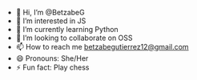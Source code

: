 - 👋 Hi, I’m @BetzabeG
- 👀 I’m interested in JS
- 🌱 I’m currently learning Python
- 💞️ I’m looking to collaborate on OSS
- 📫 How to reach me betzabegutierrez12@gmail.com
- 😄 Pronouns: She/Her
- ⚡ Fun fact: Play chess

<!---
BetzabeG/BetzabeG is a ✨ special ✨ repository because its `README.md` (this file) appears on your GitHub profile.
You can click the Preview link to take a look at your changes.
--->
